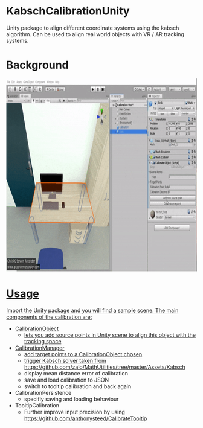 # KabschCalibrationUnity
Unity package to align different coordinate systems using the kabsch algorithm. Can be used to align real world objects with VR / AR tracking systems.

# Background
<a href="#"><img src="https://github.com/MaxHeimbrock/KabschCalibrationUnity/blob/main/ezgif-2-a7eb01744123.gif" width="900" height="511"/>
# Usage
Import the Unity package and you will find a sample scene. 
The main components of the calibration are:

- CalibrationObject
	- lets you add source points in Unity scene to align this object with the tracking space
- CalibrationManager
	- add target points to a CalibrationObject chosen 
	- trigger Kabsch solver taken from https://github.com/zalo/MathUtilities/tree/master/Assets/Kabsch
	- display mean distance error of calibration 
	- save and load calibration to JSON 
	- switch to tooltip calibration and back again
- CalibrationPersistence 
	- specifiy saving and loading behaviour
- TooltipCalibration
	-  Further improve input precision by using https://github.com/anthonysteed/CalibrateTooltip
